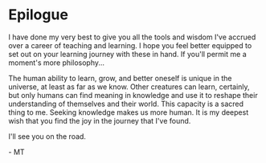 # Epilogue

I have done my very best to give you all the tools and wisdom I've accrued over a career of teaching and learning. I hope you feel better equipped to set out on your learning journey with these in hand. If you'll permit me a moment's more philosophy...

The human ability to learn, grow, and better oneself is unique in the universe, at least as far as we know. Other creatures can learn, certainly, but only humans can find meaning in knowledge and use it to reshape their understanding of themselves and their world. This capacity is a sacred thing to me. Seeking knowledge makes us more human. It is my deepest wish that you find the joy in the journey that I've found. 

I'll see you on the road.

\- MT

